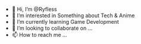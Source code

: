 - 👋 Hi, I’m @Ryfless
- 👀 I’m interested in Something about Tech & Anime
- 🌱 I’m currently learning Game Development
- 💞️ I’m looking to collaborate on ...
- 📫 How to reach me ...

<!---
Ryfless/Ryfless is a ✨ special ✨ repository because its `README.md` (this file) appears on your GitHub profile.
You can click the Preview link to take a look at your changes.
--->
